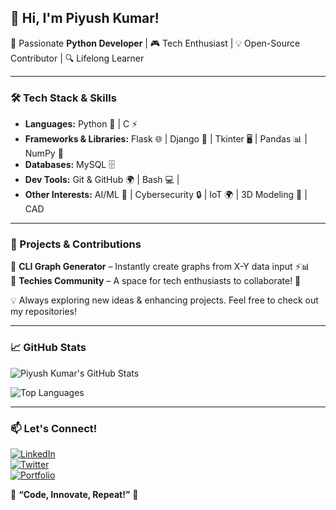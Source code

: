 ## 👋 Hi, I'm Piyush Kumar!

🚀 Passionate **Python Developer** | 🎮 Tech Enthusiast | 💡 Open-Source Contributor | 🔍 Lifelong Learner  

---

### 🛠️ Tech Stack & Skills

- **Languages:** Python 🐍  | C ⚡  
- **Frameworks & Libraries:** Flask 🌐 | Django 🚀 | Tkinter 🖥️ | Pandas 📊 | NumPy 🔢  
- **Databases:** MySQL 🗄️   
- **Dev Tools:** Git & GitHub 🌍 | Bash 💻 |  
- **Other Interests:** AI/ML 🤖 | Cybersecurity 🔒 | IoT 🌍 | 3D Modeling 🎨 | CAD 

---

### 📌 Projects & Contributions

🔹 **CLI Graph Generator** – Instantly create graphs from X-Y data input ⚡📊     
🔹 **Techies Community** – A space for tech enthusiasts to collaborate! 🚀  

💡 Always exploring new ideas & enhancing projects. Feel free to check out my repositories!

---

### 📈 GitHub Stats

![Piyush Kumar's GitHub Stats](https://github-readme-stats.vercel.app/api?username=Piyush-Kumar&show_icons=true&theme=tokyonight)

![Top Languages](https://github-readme-stats.vercel.app/api/top-langs/?username=Piyush-Kumar&layout=compact&theme=tokyonight)

---

### 📫 Let's Connect!

[![LinkedIn](https://img.shields.io/badge/LinkedIn-0077B5?style=for-the-badge&logo=linkedin&logoColor=white)](https://linkedin.com/in/your-profile)  
[![Twitter](https://img.shields.io/badge/Twitter-1DA1F2?style=for-the-badge&logo=twitter&logoColor=white)](https://twitter.com/your-profile)  
[![Portfolio](https://img.shields.io/badge/Portfolio-%23000000.svg?style=for-the-badge&logo=firefox&logoColor=#FF7139)](https://your-portfolio.com)  

🌟 **“Code, Innovate, Repeat!”** 🌟
